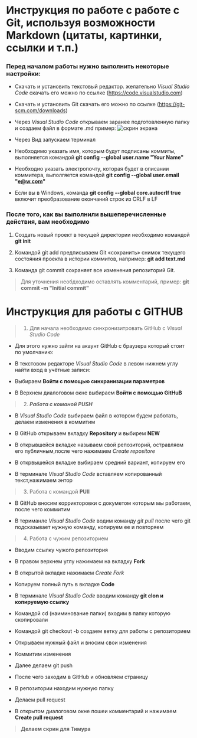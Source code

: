 # Инструкция по работе с работе с Git, используя возможности Markdown (цитаты, картинки, ссылки и т.п.)

###  Перед началом работы нужно выполнить некоторые настройки:

* Скачать и установить текстовый редактор. желательно _Visual Studio Code_
скачать его можно по ссылке (https://code.visualstudio.com)

* Скачать и установить Git 
скачать его можно по ссылке (https://git-scm.com/downloads)

* Через _Visual Studio Code_ открываем заранее подготовленную папку и создаем файл в формате .md пример: 
![скрин экрана](open.png)


* Через Вид запускаем терминал 



* Необходимо указать имя, которым будут подписаны коммиты, выполняется командой __git config --global user.name "Your Name"__

* Необходио указать электропочту, которая будет в описании коммитера, выполгяется командой __git config --global user.email "e@w.com"__

* Если вы в Windows, команда __git config --global core.autocrlf true__ включит преобразование окончаний строк из CRLF в LF

### После того, как вы выполнили вышеперечисленные действия, вам необходимо


1. Создать новый проект в текущей директории необходимо командой **git init** 

2. Командой git add предписываем Git «сохранить» снимок текущего состояния проекта в истории коммитов, например:
__git add text.md__

3. Команда git commit сохраняет все изменения репозиторий Git.
>Для уточнения необдходимо оставлять комментарий, пример:
**git commit -m "Initial commit"**

# Инструкция для работы с GITHUB

>1. Для начала необходимо синхронизитровать GitHub c  _Visual Studio Code_

* Для этого нужно зайти на акаунт GitHub с браузера который стоит по умолчанию:

* В текстовом редакторе  _Visual Studio Code_ в левом нижнем углу найти вход в учётные записи:

* Выбираем **Войти с помощью синхранизации параметров**

* В Верхнем диалоговом окне выбираем __Войти с помощью GitHuB__

>2.  _**Работа с команой PUSH**_

*  В  _Visual Studio Code_ выбираем файл в котором будем работать, делаем изменения в коммитим

* В GitHub открываем вкладку __Repository__ и выбирем __NEW__

* В открывшейся вкладке называем свой репозиторий, остравляем его публичным,после чего нажимаем _Create repositore_

* В открвышейся вкладке выбираем средний вариант, копируем его

* В терминале  _Visual Studio Code_ вставляем копированный текст,нажимаем энтор

>3. Работа с командой __PUII__

* В GitHub вносим коррикторовки с докуметом которым мы работаем, после чего коммитим 

* В териманле  _Visual Studio Code_ водим команду _git pull_ после чего git подсказывает нужную команду, копируем ее и повторяем

>4. Работа с чужим репозиторием 

* Вводим ссылку чужого репозитория

* В правом верхнем углу нажимаем на вкладку **Fork**

* В открытой вкладке нажимаем _Create Fork_

* Копируем полный путь в вкладке **Code**

* В терминале  _Visual Studio Code_ вводим команду **git clon и копируемую ссылку**

* Командой cd (наиминование папки) входим в папку которую скопировали

* Командой git checkout -b создаем ветку для работы с репозиторием

* Открываем нужный файл и вносим свои изменения 

* Коммитим изменения

* Далее делаем git push

* После чего заходим в GitHub и обновляем страницу

* В репозитории находим нужную папку

* Делаем pull request

* В открытом диалоговом окне пошеи комментарий и нажимаем **Create pull request**

> **Делаем скрин для Тимура** 






